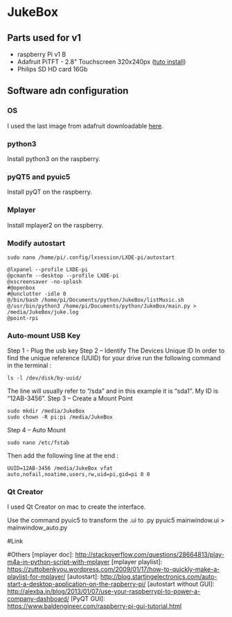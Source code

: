 # JukeBox

## Parts used for v1

- raspberry Pi v1 B
- Adafruit PiTFT - 2.8" Touchscreen 320x240px ([tuto install][1])
- Philips SD HD card 16Gb

## Software adn configuration

### OS

I used the last image from adafruit downloadable [here][2].

### python3

Install python3 on the raspberry.

### pyQT5 and pyuic5

Install pyQT on the raspberry. 

### Mplayer

Install mplayer2 on the raspberry. 

### Modify autostart
```
sudo nano /home/pi/.config/lxsession/LXDE-pi/autostart
```

```
@lxpanel --profile LXDE-pi
@pcmanfm --desktop --profile LXDE-pi
@xscreensaver -no-splash
#@openbox
#@unclutter -idle 0
@/bin/bash /home/pi/Documents/python/JukeBox/listMusic.sh
@/usr/bin/python3 /home/pi/Documents/python/JukeBox/main.py > /media/JukeBox/juke.log
@point-rpi
```
### Auto-mount USB Key

Step 1 - Plug the usb key
Step 2 – Identify The Devices Unique ID
In order to find the unique reference (UUID) for your drive run the following command in the terminal :
```
ls -l /dev/disk/by-uuid/
```
The line will usually refer to “/sda” and in this example it is “sda1”. My ID is “12AB-3456”.
Step 3 – Create a Mount Point
```
sudo mkdir /media/JukeBox
sudo chown -R pi:pi /media/JukeBox
```
Step 4 – Auto Mount
```
sudo nano /etc/fstab
```
Then add the following line at the end :
```
UUID=12AB-3456 /media/JukeBox vfat auto,nofail,noatime,users,rw,uid=pi,gid=pi 0 0
```

### Qt Creator

I used Qt Creator on mac to create the interface.

Use the command pyuic5 to transform the .ui to .py
pyuic5 mainwindow.ui > mainwindow_auto.py

#Link

[1]: https://learn.adafruit.com/adafruit-pitft-28-inch-resistive-touchscreen-display-raspberry-pi/downloads?view=all
[2]: https://s3.amazonaws.com/adafruit-raspberry-pi/2016-10-18-pitft-28c.zip
[3]: http://www.raspberrypi-spy.co.uk/2014/05/how-to-mount-a-usb-flash-disk-on-the-raspberry-pi/
[4]: http://www.mplayerhq.hu/DOCS/HTML/fr/index.html


#Others
[mplayer doc]: http://stackoverflow.com/questions/28664813/play-m4a-in-python-script-with-mplayer
[mplayer playlist]: https://zuttobenkyou.wordpress.com/2009/01/17/how-to-quickly-make-a-playlist-for-mplayer/
[autostart]: http://blog.startingelectronics.com/auto-start-a-desktop-application-on-the-rapberry-pi/
[autostart without GUI]: http://alexba.in/blog/2013/01/07/use-your-raspberrypi-to-power-a-company-dashboard/
[PyQT GUI]: https://www.baldengineer.com/raspberry-pi-gui-tutorial.html
